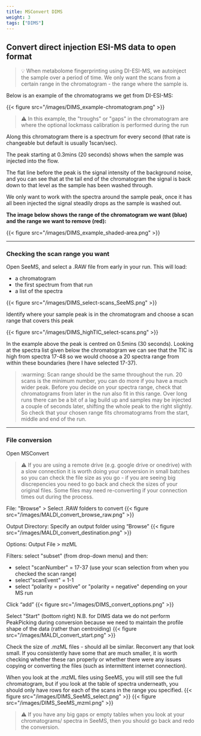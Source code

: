 ```yaml
---
title: MSConvert DIMS
weight: 3
tags: ["DIMS"]
---
```


## Convert direct injection ESI-MS data to open format

> :bulb: When metabolome fingerprinting using DI-ESI-MS, we autoinject the sample over a period of time. We only want the scans from a certain range in the chromatogram - the range where the sample is.

Below is an example of the chromatograms we get from DI-ESI-MS:

{{< figure src="/images/DIMS_example-chromatogram.png" >}}

> :warning: In this example, the "troughs" or "gaps" in the chromatogram are where the optional lockmass calibration is performed during the run

Along this chromatogram there is a spectrum for every second (that rate is changeable but default is usually 1scan/sec). 

The peak starting at 0.3mins (20 seconds) shows when the sample was injected into the flow. 

The flat line before the peak is the signal intensity of the background noise, and you can see that at the tail end of the chromatogram the signal is back down to that level as the sample has been washed through. 

We only want to work with the spectra around the sample peak, once it has all been injected the signal steadily drops as the sample is washed out. 

**The image below shows the range of the chromatogram we want (blue) and the range we want to remove (red):**

{{< figure src="/images/DIMS_example_shaded-area.png" >}}

---

### Checking the scan range you want

Open SeeMS, and select a .RAW file from early in your run. This will load:
- a chromatogram
- the first spectrum from that run
- a list of the spectra 

{{< figure src="/images/DIMS_select-scans_SeeMS.png" >}}

Identify where your sample peak is in the chromatogram and choose a scan range that covers this peak

{{< figure src="/images/DIMS_highTIC_select-scans.png" >}}

In the example above the peak is centred on 0.5mins (30 seconds). Looking at the spectra list given below the chromatogram we can see that the TIC is high from spectra 17-48 so we would choose a 20 spectra range from within these boundaries (here I have selected 17-37). 

> :warming: Scan range should be the same throughout the run. 20 scans is the minimum number, you can do more if you have a much wider peak. Before you decide on your spectra range, check that chromatograms from later in the run also fit in this range. 
Over long runs there can be a bit of a lag build up and samples may be injected a couple of seconds later, shifting the whole peak to the right slightly. 
So check that your chosen range fits chromatograms from the start, middle and end of the run. 

---

### File conversion

Open MSConvert

> :warning: If you are using a remote drive (e.g. google drive or onedrive) with a slow connection it is worth doing your conversion in small batches so you can check the file size as you go - if you are seeing big discrepencies you need to go back and check the sizes of your original files. Some files may need re-converting if your connection times out during the process.

File: "Browse" > Select .RAW folders to convert
{{< figure src="/images/MALDI_convert_browse_raw.png" >}}

Output Directory: Specify an output folder using “Browse”
{{< figure src="/images/MALDI_convert_destination.png" >}}

Options: Output File > mzML

Filters: select "subset" (from drop-down menu) and then:
- select "scanNumber" = 17-37 (use your scan selection from when you checked the scan range)
- select"scanEvent" = 1-1
- select “polarity = positive” or "polarity = negative" depending on your MS run 

Click “add”
{{< figure src="/images/DIMS_convert_options.png" >}}

Select "Start" (bottom right)
N.B. for DIMS data we do not perform PeakPicking during conversion because we need to maintain the profile shape of the data (rather than centroiding)
{{< figure src="/images/MALDI_convert_start.png" >}}

Check the size of .mzML files - should all be similar. Reconvert any that look small. If you consistently have some that are much smaller, it is worth checking whether these ran properly or whether there were any issues copying or converting the files (such as intermittent internet connection).

When you look at the .mzML files using SeeMS, you will still see the full chromatogram, but if you look at the table of spectra underneath, you should only have rows for each of the scans in the range you specified.
{{< figure src="/images/DIMS_SeeMS_select.png" >}}
{{< figure src="/images/DIMS_SeeMS_mzml.png" >}}

> :warning: If you have any big gaps or empty tables when you look at your chromatograms/ spectra in SeeMS, then you should go back and redo the conversion.


